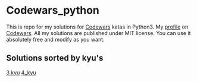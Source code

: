 # Codewars_python
This is repo for my solutions for [Codewars](https://www.codewars.com "Codewars page") katas in Python3.
My [profile](https://www.codewars.com/users/greenstar7 "Me") on [Codewars](https://www.codewars.com "Codewars page").
All my solutions are published under MIT license.
You can use it absolutely free and modify as you want.
## Solutions sorted by kyu's
[3 kyu](./3_kyu/)
[4_kyu](./4_kyu/)